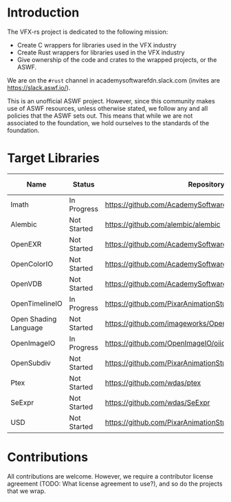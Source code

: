 Introduction
============

The VFX-rs project is dedicated to the following mission:

- Create C wrappers for libraries used in the VFX industry
- Create Rust wrappers for libraries used in the VFX industry
- Give ownership of the code and crates to the wrapped projects, or the ASWF.

We are on the `#rust` channel in academysoftwarefdn.slack.com (invites are https://slack.aswf.io/).

This is an unofficial ASWF project. However, since this community makes use of ASWF resources, unless otherwise stated, we follow any and all policies that the ASWF sets out. This means that while we are not associated to the foundation, we hold ourselves to the standards of the foundation.

Target Libraries
================

| Name                  | Status      | Repository                                               | C Development                                                       | Rust Development   | Crate                                        |
| --------------------- | ----------- | -------------------------------------------------------- | ------------------------------------------------------------------- | ------------------ | -------------------------------------------- |
| Imath                 | In Progress | https://github.com/AcademySoftwareFoundation/Imath       | https://github.com/AcademySoftwareFoundation/Imath/pull/56          |                    | https://crates.io/crates/imath               |
| Alembic               | Not Started | https://github.com/alembic/alembic                       |                                                                     |                    | https://crates.io/crates/alembic             |
| OpenEXR               | Not Started | https://github.com/AcademySoftwareFoundation/openexr     |                                                                     |                    | https://crates.io/crates/openexr             |
| OpenColorIO           | Not Started | https://github.com/AcademySoftwareFoundation/OpenColorIO |                                                                     |                    | https://crates.io/crates/opencolorio         |
| OpenVDB               | Not Started | https://github.com/AcademySoftwareFoundation/openvdb     |                                                                     |                    | https://crates.io/crates/openvdb             |
| OpenTimelineIO        | In Progress | https://github.com/PixarAnimationStudios/OpenTimelineIO  | https://github.com/PixarAnimationStudios/OpenTimelineIO/tree/c-otio |                    | https://crates.io/crates/opentimelineio      |
| Open Shading Language | Not Started | https://github.com/imageworks/OpenShadingLanguage        |                                                                     |                    | https://crates.io/crates/openshadinglanguage |
| OpenImageIO           | In Progress | https://github.com/OpenImageIO/oiio                      | https://github.com/OpenImageIO/oiio/pull/2748                       |                    | https://crates.io/crates/openimageio         |
| OpenSubdiv            | Not Started | https://github.com/PixarAnimationStudios/OpenSubdiv      |                                                                     |                    | https://crates.io/crates/opensubdiv          |
| Ptex                  | Not Started | https://github.com/wdas/ptex                             |                                                                     |                    | https://crates.io/crates/ptex                |
| SeExpr                | Not Started | https://github.com/wdas/SeExpr                           |                                                                     |                    | https://crates.io/crates/seexpr              |
| USD                   | Not Started | https://github.com/PixarAnimationStudios/USD             |                                                                     |                    | https://crates.io/crates/usd                 |

Contributions
=============

All contributions are welcome. However, we require a contributor license agreement (TODO: What license agreement to use?), and so do the projects that we wrap.
